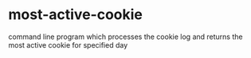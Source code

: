 # most-active-cookie
command line program which processes the cookie log and returns the most active cookie for specified day
